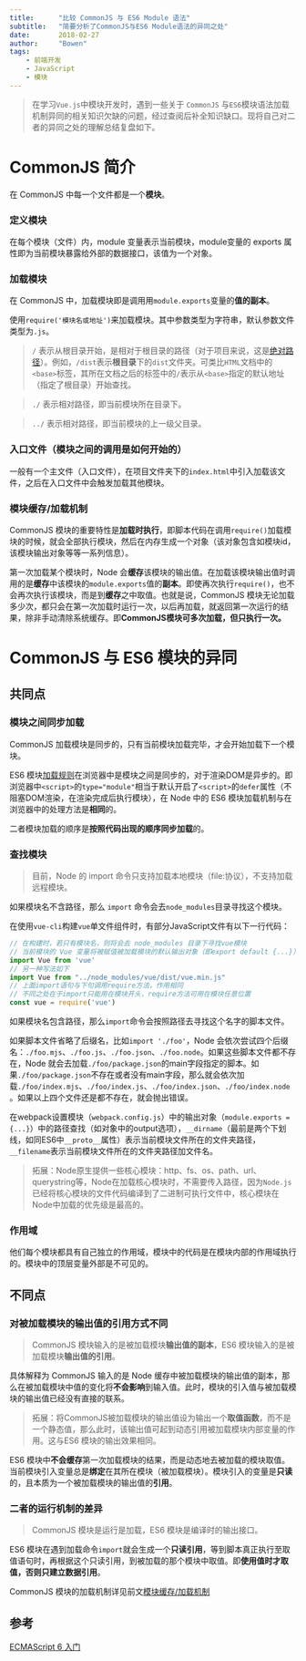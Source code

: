 ```yaml
---
title:      "比较 CommonJS 与 ES6 Module 语法"
subtitle:   "简要分析了CommonJS与ES6 Module语法的异同之处"
date:       2018-02-27
author:     "Bowen"
tags:
    - 前端开发
    - JavaScript
    - 模块
---
```


> 在学习`Vue.js`中模块开发时，遇到一些关于 `CommonJS` 与`ES6`模块语法加载机制异同的相关知识欠缺的问题，经过查阅后补全知识缺口。现将自己对二者的异同之处的理解总结复盘如下。

# CommonJS 简介

在 CommonJS 中每一个文件都是一个**模块**。

### 定义模块

在每个模块（文件）内，module 变量表示当前模块，module变量的 exports 属性即为当前模块暴露给外部的数据接口，该值为一个对象。

### 加载模块

在 CommonJS 中，加载模块即是调用用`module.exports`变量的**值的副本**。

使用`require('模块名或地址')`来加载模块。其中参数类型为字符串，默认参数文件类型为`.js`。

> `/` 表示从根目录开始，是相对于根目录的路径（对于项目来说，这是[绝对路径][0]）。例如，`/dist`表示**根目录**下的`dist`文件夹。可类比`HTML`文档中的`<base>`标签，其所在文档之后的标签中的`/`表示从`<base>`指定的默认地址（指定了根目录）开始查找。

> `./` 表示相对路径，即当前模块所在目录下。

> `../` 表示相对路径，即当前模块的上一级父目录。

### 入口文件（模块之间的调用是如何开始的）

一般有一个主文件（入口文件），在项目文件夹下的`index.html`中引入加载该文件，之后在入口文件中会触发加载其他模块。

### 模块缓存/加载机制

CommonJS 模块的重要特性是**加载时执行**，即脚本代码在调用`require()`加载模块的时候，就会全部执行模块，然后在内存生成一个对象（该对象包含如模块id，该模块输出对象等等一系列信息）。

第一次加载某个模块时，Node 会**缓存**该模块的输出值。在加载该模块输出值时调用的是**缓存**中该模块的`module.exports`值的**副本**。即使再次执行`require()`，也不会再次执行该模块，而是到**缓存**之中取值。也就是说，CommonJS 模块无论加载多少次，都只会在第一次加载时运行一次，以后再加载，就返回第一次运行的结果，除非手动清除系统缓存。即**CommonJS模块可多次加载，但只执行一次。**

# CommonJS 与 ES6 模块的异同

## 共同点

### 模块之间同步加载

CommonJS 加载模块是同步的，只有当前模块加载完毕，才会开始加载下一个模块。

ES6 模块[加载规则][1]在浏览器中是模块之间是同步的，对于渲染DOM是异步的。即浏览器中`<script>`的`type="module"`相当于默认开启了`<script>`的`defer`属性（不阻塞DOM渲染，在渲染完成后执行模块），在 Node 中的 ES6 模块加载机制与在浏览器中的处理方法是**相同**的。

二者模块加载的顺序是**按照代码出现的顺序同步加载**的。

### 查找模块

>目前，Node 的 import 命令只支持加载本地模块（file:协议），不支持加载远程模块。

如果模块名不含路径，那么 `import` 命令会去`node_modules`目录寻找这个模块。

在使用`vue-cli`构建`vue`单文件组件时，有部分JavaScript文件有以下一行代码：

```js
// 在构建时，若只有模块名，则将会去 node_modules 目录下寻找vue模块
// 当前模块的 Vue 变量将被赋值被加载模块的默认输出对象（即export default {...}）
import Vue from 'vue'
// 另一种写法如下
import Vue from "../node_modules/vue/dist/vue.min.js"
// 上面import语句与下句调用require方法，作用相同
// 不同之处在于import只能用在模块开头，require方法可用在模块任意位置
const vue = require('vue')
```

如果模块名包含路径，那么`import`命令会按照路径去寻找这个名字的脚本文件。

如果脚本文件省略了后缀名，比如`import './foo'`，Node 会依次尝试四个后缀名：`./foo.mjs`、`./foo.js`、`./foo.json`、`./foo.node`。如果这些脚本文件都不存在，Node 就会去加载`./foo/package.json`的main字段指定的脚本。如果`./foo/package.json`不存在或者没有main字段，那么就会依次加载`./foo/index.mjs`、`./foo/index.js`、`./foo/index.json`、`./foo/index.node`。如果以上四个文件还是都不存在，就会抛出错误。

在webpack设置模块（`webpack.config.js`）中的输出对象（`module.exports = {...}`）中的路径查找（如对象中的output选项），`__dirname`（最前是两个下划线，如同ES6中`__proto__`属性）表示当前模块文件所在的文件夹路径，`__filename`表示当前模块文件所在的文件夹路径加文件名。

> 拓展：Node原生提供一些核心模块：http、fs、os、path、url、querystring等，Node在加载核心模块时，不需要传入路径，因为`Node.js`已经将核心模块的文件代码编译到了二进制可执行文件中，核心模块在Node中加载的优先级是最高的。

### 作用域

他们每个模块都具有自己独立的作用域，模块中的代码是在模块内部的作用域执行的。模块中的顶层变量外部是不可见的。
　　
## 不同点

### 对被加载模块的输出值的引用方式不同

>CommonJS 模块输入的是被加载模块**输出值的副本**，ES6 模块输入的是被加载模块**输出值的引用**。

具体解释为 CommonJS 输入的是 Node 缓存中被加载模块的输出值的副本，那么在被加载模块中值的变化将**不会影响**到输入值。此时，模块的引入值与被加载模块的输出值已经没有直接的联系。

> 拓展：将CommonJS被加载模块的输出值设为输出一个**取值函数**，而不是一个静态值，那么此时，该输出值可起到动态引用被加载模块内部变量的作用。这与ES6 模块的输出效果相同。

ES6 模块中**不会缓存**第一次加载模块的结果，而是动态地去被加载的模块取值。当前模块引入变量总是**绑定**在其所在模块（被加载模块）。模块引入的变量是**只读**的，且本质为一个被加载模块的输出值的**引用**。

### 二者的运行机制的差异

>CommonJS 模块是运行是加载，ES6 模块是编译时的输出接口。

ES6 模块在遇到加载命令`import`就会生成一个**只读引用**，等到脚本真正执行至取值语句时，再根据这个只读引用，到被加载的那个模块中取值。即**使用值时才取值，否则只建立数据引用**。

CommonJS 模块的加载机制详见前文[模块缓存/加载机制][2]

## 参考

[ECMAScript 6 入门][3]

[0]:https://stackoverflow.com/questions/24028561/relative-path-in-html

[1]:http://es6.ruanyifeng.com/#docs/module-loader#%E5%8A%A0%E8%BD%BD%E8%A7%84%E5%88%99

[2]:https://lbwa.github.io/2018/02/27/Compared-CommonJS-with-ES6-module/#%E6%A8%A1%E5%9D%97%E7%BC%93%E5%AD%98%E5%8A%A0%E8%BD%BD%E6%9C%BA%E5%88%B6

[3]:http://es6.ruanyifeng.com/#docs/module-loader#%E5%8A%A0%E8%BD%BD%E8%A7%84%E5%88%99
